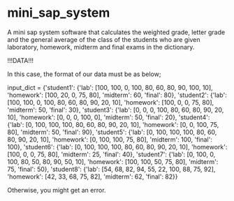 # mini_sap_system
A mini sap system software that calculates the weighted grade, letter grade and the general average of the class of the students who are given laboratory, homework, midterm and final exams in the dictionary.


!!!DATA!!!

In this case, the format of our data must be as below;

input_dict = {'student1': {'lab': [100, 100, 0, 100, 80, 60, 80, 90, 100, 10], 'homework': [100, 20, 0, 75, 80], 'midterm': 60, 'final': 80},
'student2': {'lab': [100, 100, 0, 100, 80, 60, 80, 90, 20, 10], 'homework': [100, 0, 0, 75, 80], 'midterm': 50, 'final': 30},
'student3': {'lab': [0, 0, 0, 100, 80, 60, 80, 90, 20, 10], 'homework': [0, 0, 0, 100, 0], 'midterm': 50, 'final': 20},
'student4': {'lab': [0, 100, 100, 100, 80, 60, 80, 90, 20, 10], 'homework': [0, 0, 100, 75, 80], 'midterm': 50, 'final': 90},
'student5': {'lab': [0, 100, 100, 100, 80, 60, 80, 90, 20, 10], 'homework': [0, 100, 100, 75, 80], 'midterm': 100, 'final': 100},
'student6': {'lab': [0, 100, 100, 100, 80, 60, 80, 90, 20, 10], 'homework': [100, 0, 0, 75, 80], 'midterm': 25, 'final': 40},
'student7': {'lab': [0, 100, 0, 100, 80, 50, 80, 90, 50, 10], 'homework': [100, 100, 50, 75, 80], 'midterm': 75, 'final': 50},
'student8': {'lab': [54, 68, 82, 94, 55, 22, 100, 88, 75, 92], 'homework': [42, 33, 68, 75, 82], 'midterm': 62, 'final': 82}}

Otherwise, you might get an error.
